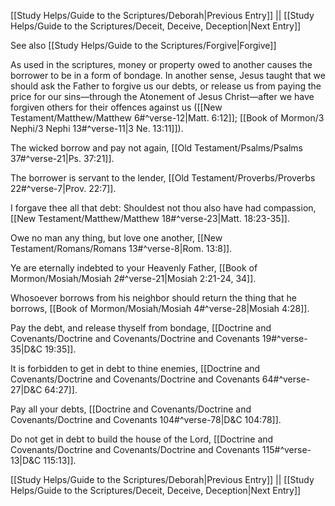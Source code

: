 [[Study Helps/Guide to the Scriptures/Deborah|Previous Entry]]  ||  [[Study Helps/Guide to the Scriptures/Deceit, Deceive, Deception|Next Entry]]

 See also [[Study Helps/Guide to the Scriptures/Forgive|Forgive]]

 As used in the scriptures, money or property owed to another causes the borrower to be in a form of bondage. In another sense, Jesus taught that we should ask the Father to forgive us our debts, or release us from paying the price for our sins—through the Atonement of Jesus Christ—after we have forgiven others for their offences against us ([[New Testament/Matthew/Matthew 6#^verse-12|Matt. 6:12]]; [[Book of Mormon/3 Nephi/3 Nephi 13#^verse-11|3 Ne. 13:11]]).

 The wicked borrow and pay not again, [[Old Testament/Psalms/Psalms 37#^verse-21|Ps. 37:21]].

 The borrower is servant to the lender, [[Old Testament/Proverbs/Proverbs 22#^verse-7|Prov. 22:7]].

 I forgave thee all that debt: Shouldest not thou also have had compassion, [[New Testament/Matthew/Matthew 18#^verse-23|Matt. 18:23-35]].

 Owe no man any thing, but love one another, [[New Testament/Romans/Romans 13#^verse-8|Rom. 13:8]].

 Ye are eternally indebted to your Heavenly Father, [[Book of Mormon/Mosiah/Mosiah 2#^verse-21|Mosiah 2:21-24, 34]].

 Whosoever borrows from his neighbor should return the thing that he borrows, [[Book of Mormon/Mosiah/Mosiah 4#^verse-28|Mosiah 4:28]].

 Pay the debt, and release thyself from bondage, [[Doctrine and Covenants/Doctrine and Covenants/Doctrine and Covenants 19#^verse-35|D&C 19:35]].

 It is forbidden to get in debt to thine enemies, [[Doctrine and Covenants/Doctrine and Covenants/Doctrine and Covenants 64#^verse-27|D&C 64:27]].

 Pay all your debts, [[Doctrine and Covenants/Doctrine and Covenants/Doctrine and Covenants 104#^verse-78|D&C 104:78]].

 Do not get in debt to build the house of the Lord, [[Doctrine and Covenants/Doctrine and Covenants/Doctrine and Covenants 115#^verse-13|D&C 115:13]].

[[Study Helps/Guide to the Scriptures/Deborah|Previous Entry]]  ||  [[Study Helps/Guide to the Scriptures/Deceit, Deceive, Deception|Next Entry]]